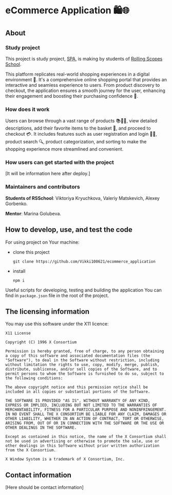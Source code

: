 # eCommerce Application 🛍️🌐

## About

### Study project

This project is study project, [SPA](https://en.wikipedia.org/wiki/Single-page_application), is making by students of [Rolling Scopes School](https://rs.school/).

This platform replicates real-world shopping experiences in a digital environment 🏪. It's a comprehensive online shopping portal that provides an interactive and seamless experience to users. From product discovery to checkout, the application ensures a smooth journey for the user, enhancing their engagement and boosting their purchasing confidence 🚀.

### How does it work

Users can browse through a vast range of products 📚👗👟, view detailed descriptions, add their favorite items to the basket 🛒, and proceed to checkout 💳. It includes features such as user registration and login 📝🔐, product search 🔍, product categorization, and sorting to make the shopping experience more streamlined and convenient.

### How users can get started with the project

[It will be information here after deploy.]

### Maintainers and contributors

**Students of RSSchool**: Viktoriya Kryuchkova, Valeriy Matskevich, Alexey Gorbenko.

**Mentor**: Marina Golubeva.

## How to develop, use, and test the code

For using project on Your machine:
- clone this project
  ```
  git clone https://github.com/Vikki100621/ecommerce_application
  ```

- install
  ```
  npm i
  ```

Useful scripts for developing, testing and building the application You can find in `package.json` file in the root of the project.

## The licensing information

You may use this software under the X11 licence:

```
X11 License

Copyright (C) 1996 X Consortium

Permission is hereby granted, free of charge, to any person obtaining a copy of this software and associated documentation files (the "Software"), to deal in the Software without restriction, including without limitation the rights to use, copy, modify, merge, publish, distribute, sublicense, and/or sell copies of the Software, and to permit persons to whom the Software is furnished to do so, subject to the following conditions:

The above copyright notice and this permission notice shall be included in all copies or substantial portions of the Software.

THE SOFTWARE IS PROVIDED "AS IS", WITHOUT WARRANTY OF ANY KIND, EXPRESS OR IMPLIED, INCLUDING BUT NOT LIMITED TO THE WARRANTIES OF MERCHANTABILITY, FITNESS FOR A PARTICULAR PURPOSE AND NONINFRINGEMENT. IN NO EVENT SHALL THE X CONSORTIUM BE LIABLE FOR ANY CLAIM, DAMAGES OR OTHER LIABILITY, WHETHER IN AN ACTION OF CONTRACT, TORT OR OTHERWISE, ARISING FROM, OUT OF OR IN CONNECTION WITH THE SOFTWARE OR THE USE OR OTHER DEALINGS IN THE SOFTWARE.

Except as contained in this notice, the name of the X Consortium shall not be used in advertising or otherwise to promote the sale, use or other dealings in this Software without prior written authorization from the X Consortium.

X Window System is a trademark of X Consortium, Inc.
```

## Contact information

[Here should be contact information]